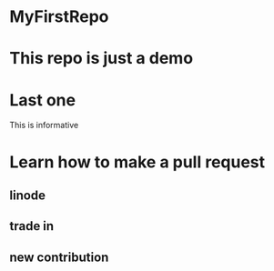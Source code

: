 # MyFirstRepo


# This repo is just a demo
# Last one


This is informative
# Learn how to make a pull request

## linode

## trade in
## new contribution
